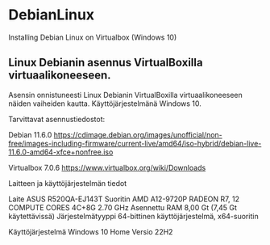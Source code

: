 # DebianLinux
Installing Debian Linux on Virtualbox (Windows 10)


## Linux Debianin asennus VirtualBoxilla virtuaalikoneeseen. 

Asensin onnistuneesti Linux Debianin VirtualBoxilla virtuaalikoneeseen näiden vaiheiden kautta. Käyttöjärjestelmänä Windows 10. 

Tarvittavat asennustiedostot: 

Debian 11.6.0
https://cdimage.debian.org/images/unofficial/non-free/images-including-firmware/current-live/amd64/iso-hybrid/debian-live-11.6.0-amd64-xfce+nonfree.iso

Virtualbox 7.0.6
https://www.virtualbox.org/wiki/Downloads



Laitteen ja käyttöjärjestelmän tiedot

Laite ASUS R520QA-EJ143T
Suoritin AMD A12-9720P RADEON R7, 12 COMPUTE CORES 4C+8G   2.70 GHz
Asennettu RAM	8,00 Gt (7,45 Gt käytettävissä)
Järjestelmätyyppi	64-bittinen käyttöjärjestelmä, x64-suoritin

Käyttöjärjestelmä	Windows 10 Home
Versio	22H2
